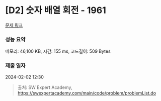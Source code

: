 # [D2] 숫자 배열 회전 - 1961 

[문제 링크](https://swexpertacademy.com/main/code/problem/problemDetail.do?contestProbId=AV5Pq-OKAVYDFAUq) 

### 성능 요약

메모리: 46,100 KB, 시간: 155 ms, 코드길이: 509 Bytes

### 제출 일자

2024-02-02 12:30



> 출처: SW Expert Academy, https://swexpertacademy.com/main/code/problem/problemList.do